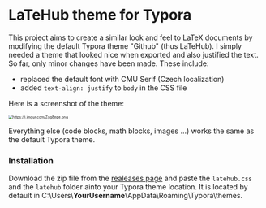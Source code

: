 # LaTeHub theme for Typora

This project aims to create a similar look and feel to LaTeX documents by modifying the default Typora theme "Github" (thus LaTeHub). I simply needed a theme that looked nice when exported and also justified the text. So far, only minor changes have been made. These include:

- replaced the default font with CMU Serif (Czech localization)
- added `text-align: justify` to `body` in the CSS file



Here is a screenshot of the theme:

<img src="https://i.imgur.com/Zgg8epe.png" alt="https://i.imgur.com/Zgg8epe.png" style="zoom:50%;" />

Everything else (code blocks, math blocks, images ...) works the same as the default Typora theme.


### Installation

Download the zip file from the [realeases page](https://github.com/rnd195/LaTeHubTheme-Typora/releases/) and paste the `latehub.css` and the `latehub` folder ainto your Typora theme location. It is located by default in C:\Users\\**YourUsername**\AppData\Roaming\Typora\themes.



